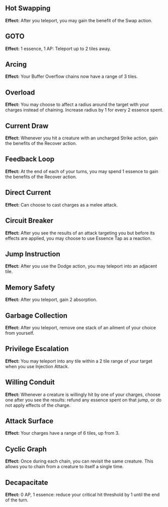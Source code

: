 ## Hot Swapping
**Effect:** After you teleport, you may gain the benefit of the Swap action.

## GOTO
**Effect:** 1 essence, 1 AP: Teleport up to 2 tiles away.

## Arcing
**Effect:** Your Buffer Overflow chains now have a range of 3 tiles.

## Overload
**Effect:** You may choose to affect a radius around the target with your charges instead of chaining. Increase radius by 1 for every 2 essence spent.

## Current Draw
**Effect:** Whenever you hit a creature with an uncharged Strike action, gain the benefits of the Recover action.

## Feedback Loop
**Effect:** At the end of each of your turns, you may spend 1 essence to gain the benefits of the Recover action.

## Direct Current
**Effect:** Can choose to cast charges as a melee attack.

## Circuit Breaker
**Effect:** After you see the results of an attack targeting you but before its effects are applied, you may choose to use Essence Tap as a reaction.

## Jump Instruction
**Effect:** After you use the Dodge action, you may teleport into an adjacent tile.

## Memory Safety
**Effect:** After you teleport, gain 2 absorption.

## Garbage Collection
**Effect:** After you teleport, remove one stack of an ailment of your choice from yourself.

## Privilege Escalation
**Effect:** You may teleport into any tile within a 2 tile range of your target when you use Injection Attack.

## Willing Conduit
**Effect:** Whenever a creature is willingly hit by one of your charges, choose one after you see the results: refund any essence spent on that jump, or do not apply effects of the charge.

## Attack Surface
**Effect:** Your charges have a range of 6 tiles, up from 3.

## Cyclic Graph
**Effect:** Once during each chain, you can revisit the same creature. This allows you to chain from a creature to itself a single time.

## Decapacitate
**Effect:** 0 AP, 1 essence: reduce your critical hit threshold by 1 until the end of the turn.

